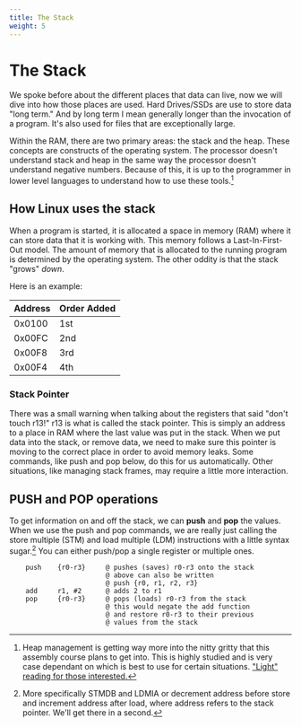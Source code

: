 ```yaml
---
title: The Stack
weight: 5
---
```


# The Stack 

We spoke before about the different places that data can live, now we will dive into 
how those places are used. Hard Drives/SSDs are use to store data "long term." And by 
long term I mean generally longer than the invocation of a program. It's also used for files 
that are exceptionally large. 

Within the RAM, there are two primary areas: the stack and the heap. These concepts are 
constructs of the operating system. The processor doesn't understand stack and heap in the
same way the processor doesn't understand negative numbers. Because of this, it is up 
to the programmer in lower level languages to understand how to use these tools.[^1] 

[^1]: Heap management is getting way more into the nitty gritty that this assembly 
course plans to get into. This is highly studied and is very case dependant on which is 
best to use for certain situations. ["Light" reading for those interested.](http://www.adms-conf.org/2019-camera-ready/durner_adms19.pdf)


## How Linux uses the stack  

When a program is started, it is allocated a space in memory (RAM) where it can 
store data that it is working with. This memory follows a Last-In-First-Out model. The amount of 
memory that is allocated to the running program is determined by the operating system.  The 
other oddity is that the stack "grows" *down*.

Here is an example: 

| Address | Order Added | 
|---------|-------------|
| 0x0100  | 1st | 
| 0x00FC  | 2nd | 
| 0x00F8  | 3rd | 
| 0x00F4  | 4th | 

### Stack Pointer 

There was a small warning when talking about the registers that said "don't touch r13!" r13 is what is called 
the stack pointer. This is simply an address to a place in RAM where the last value was put in the stack. 
When we put data into the stack, or remove data, we need to make sure this pointer is moving to the correct 
place in order to avoid memory leaks. Some commands, like push and pop below, do this for us automatically. 
Other situations, like managing stack frames, may require a little more interaction. 

## PUSH and POP operations 

 To get information on and off the stack, we can **push** and **pop** the values. When we use 
 the push and pop commands, we are really just calling the store multiple (STM) and load multiple 
 (LDM) instructions with a little syntax sugar.[^2] You can either push/pop a single register or multiple ones. 

[^2]: More specifically STMDB and LDMIA or decrement address before store and increment address after load, where address refers to the stack pointer. We'll get there in a second. 

```armasm 
    push    {r0-r3}     @ pushes (saves) r0-r3 onto the stack 
                        @ above can also be written
                        @ push {r0, r1, r2, r3} 
    add     r1, #2      @ adds 2 to r1 
    pop     {r0-r3}     @ pops (loads) r0-r3 from the stack 
                        @ this would negate the add function 
                        @ and restore r0-r3 to their previous 
                        @ values from the stack 
```